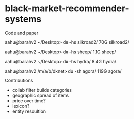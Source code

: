 # black-market-recommender-systems
Code and paper

aahu@barahv2 ~/Desktop> du -hs silkroad2/
70G	silkroad2/

aahu@barahv2 ~/Desktop> du -hs sheep/
1.1G	sheep/

aahu@barahv2 ~/Desktop> du -hs hydra/
8.4G	hydra/

aahu@barahv2 /m/a/b/dknet> du -sh agora/
119G	agora/

Contributions
- collab filter builds categories
- geographic spread of items
- price over time?
- lexicon?
- entity resoultion
